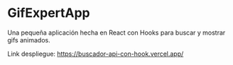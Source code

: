 # GifExpertApp

Una pequeña aplicación hecha en React con Hooks para buscar y mostrar gifs animados.

Link despliegue: https://buscador-api-con-hook.vercel.app/
